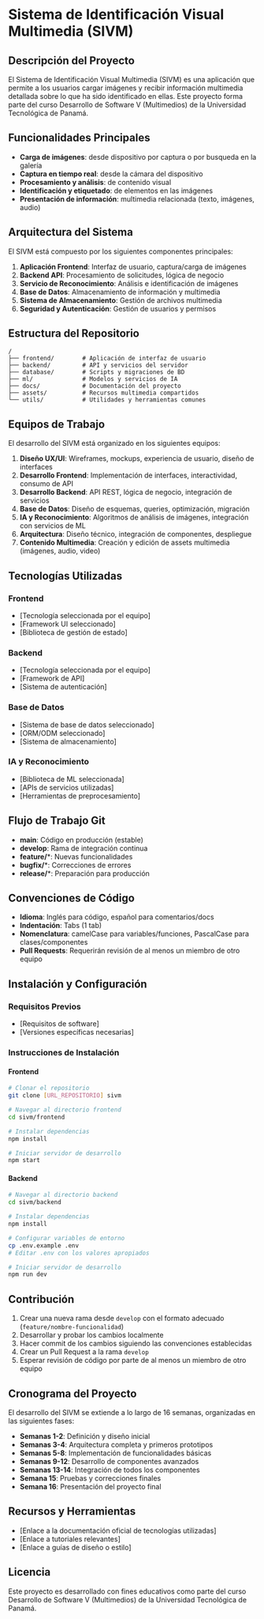 # Sistema de Identificación Visual Multimedia (SIVM)

## Descripción del Proyecto

El Sistema de Identificación Visual Multimedia (SIVM) es una aplicación que permite a los usuarios cargar imágenes y recibir información multimedia detallada sobre lo que ha sido identificado en ellas. Este proyecto forma parte del curso Desarrollo de Software V (Multimedios) de la Universidad Tecnológica de Panamá.

## Funcionalidades Principales

- **Carga de imágenes**: desde dispositivo por captura o por busqueda en la galería
- **Captura en tiempo real**: desde la cámara del dispositivo
- **Procesamiento y análisis**: de contenido visual
- **Identificación y etiquetado**: de elementos en las imágenes
- **Presentación de información**: multimedia relacionada (texto, imágenes, audio)

## Arquitectura del Sistema

El SIVM está compuesto por los siguientes componentes principales:

1. **Aplicación Frontend**: Interfaz de usuario, captura/carga de imágenes
2. **Backend API**: Procesamiento de solicitudes, lógica de negocio
3. **Servicio de Reconocimiento**: Análisis e identificación de imágenes
4. **Base de Datos**: Almacenamiento de información y multimedia
5. **Sistema de Almacenamiento**: Gestión de archivos multimedia
6. **Seguridad y Autenticación**: Gestión de usuarios y permisos

## Estructura del Repositorio

```
/
├── frontend/        # Aplicación de interfaz de usuario
├── backend/         # API y servicios del servidor
├── database/        # Scripts y migraciones de BD
├── ml/              # Modelos y servicios de IA
├── docs/            # Documentación del proyecto
├── assets/          # Recursos multimedia compartidos
└── utils/           # Utilidades y herramientas comunes
```

## Equipos de Trabajo

El desarrollo del SIVM está organizado en los siguientes equipos:

1. **Diseño UX/UI**: Wireframes, mockups, experiencia de usuario, diseño de interfaces
2. **Desarrollo Frontend**: Implementación de interfaces, interactividad, consumo de API
3. **Desarrollo Backend**: API REST, lógica de negocio, integración de servicios
4. **Base de Datos**: Diseño de esquemas, queries, optimización, migración
5. **IA y Reconocimiento**: Algoritmos de análisis de imágenes, integración con servicios de ML
6. **Arquitectura**: Diseño técnico, integración de componentes, despliegue
7. **Contenido Multimedia**: Creación y edición de assets multimedia (imágenes, audio, video)

## Tecnologías Utilizadas

### Frontend
- [Tecnología seleccionada por el equipo]
- [Framework UI seleccionado]
- [Biblioteca de gestión de estado]

### Backend
- [Tecnología seleccionada por el equipo]
- [Framework de API]
- [Sistema de autenticación]

### Base de Datos
- [Sistema de base de datos seleccionado]
- [ORM/ODM seleccionado]
- [Sistema de almacenamiento]

### IA y Reconocimiento
- [Biblioteca de ML seleccionada]
- [APIs de servicios utilizadas]
- [Herramientas de preprocesamiento]

## Flujo de Trabajo Git

- **main**: Código en producción (estable)
- **develop**: Rama de integración continua
- **feature/***: Nuevas funcionalidades
- **bugfix/***: Correcciones de errores
- **release/***: Preparación para producción

## Convenciones de Código

- **Idioma**: Inglés para código, español para comentarios/docs
- **Indentación**: Tabs (1 tab)
- **Nomenclatura**: camelCase para variables/funciones, PascalCase para clases/componentes
- **Pull Requests**: Requerirán revisión de al menos un miembro de otro equipo

## Instalación y Configuración

### Requisitos Previos
- [Requisitos de software]
- [Versiones específicas necesarias]

### Instrucciones de Instalación

#### Frontend
```bash
# Clonar el repositorio
git clone [URL_REPOSITORIO] sivm

# Navegar al directorio frontend
cd sivm/frontend

# Instalar dependencias
npm install

# Iniciar servidor de desarrollo
npm start
```

#### Backend
```bash
# Navegar al directorio backend
cd sivm/backend

# Instalar dependencias
npm install

# Configurar variables de entorno
cp .env.example .env
# Editar .env con los valores apropiados

# Iniciar servidor de desarrollo
npm run dev
```

## Contribución

1. Crear una nueva rama desde `develop` con el formato adecuado (`feature/nombre-funcionalidad`)
2. Desarrollar y probar los cambios localmente
3. Hacer commit de los cambios siguiendo las convenciones establecidas
4. Crear un Pull Request a la rama `develop`
5. Esperar revisión de código por parte de al menos un miembro de otro equipo

## Cronograma del Proyecto

El desarrollo del SIVM se extiende a lo largo de 16 semanas, organizadas en las siguientes fases:

- **Semanas 1-2**: Definición y diseño inicial
- **Semanas 3-4**: Arquitectura completa y primeros prototipos
- **Semanas 5-8**: Implementación de funcionalidades básicas
- **Semanas 9-12**: Desarrollo de componentes avanzados
- **Semanas 13-14**: Integración de todos los componentes
- **Semana 15**: Pruebas y correcciones finales
- **Semana 16**: Presentación del proyecto final

## Recursos y Herramientas

- [Enlace a la documentación oficial de tecnologías utilizadas]
- [Enlace a tutoriales relevantes]
- [Enlace a guías de diseño o estilo]

## Licencia

Este proyecto es desarrollado con fines educativos como parte del curso Desarrollo de Software V (Multimedios) de la Universidad Tecnológica de Panamá.